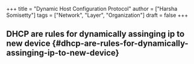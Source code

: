 +++
title = "Dynamic Host Configuration Protocol"
author = ["Harsha Somisetty"]
tags = ["Network", "Layer", "Organization"]
draft = false
+++

## DHCP are rules for dynamically assinging ip to new device {#dhcp-are-rules-for-dynamically-assinging-ip-to-new-device}